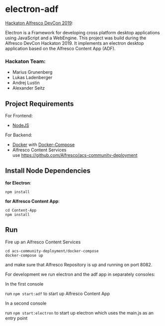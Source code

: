 # electron-adf

[Hackaton Alfresco DevCon 2019](https://community.alfresco.com/docs/DOC-8064-projects-and-teams-hack-a-thon-at-devcon-2019):  <br/>

Electron is a Framework for developing cross platform desktop applications using JavaScript and a WebEngine. 
This project was build during the Alfresco DevCon Hackaton 2019. 
It implements an electron desktop application based on the Alfresco Content App (ADF). 

### Hackaton Team:
* Marius Grunenberg
* Lukas Ladenberger
* Andrej Lustin
* Alexander Seitz


## Project Requirements

For Frontend:
* [NodeJS](https://nodejs.org/en/)

For Backend:
* [Docker](https://docs.docker.com/install/) with [Docker-Compose](https://docs.docker.com/compose/install/)
* Alfresco Content Services <br />
  use https://github.com/Alfresco/acs-community-deployment

## Install Node Dependencies
**for Electron**:

 ```
 npm install
 ```
 
**for Alfresco Content App**: 

  ```
  cd Content-App
  npm install
  ```

## Run

Fire up an Alfresco Content Services
```
cd acs-community-deployment/docker-compose
docker-compose up
```
and make sure that Alfresco Repository is up and running on port 8082.

For development we run electron and the adf app in separately consoles:

In the first console

run `npm start:adf` to start up Alfresco Content App

In a second console 

run `npm start:electron` to start up electron which uses the main.js as an entry point
